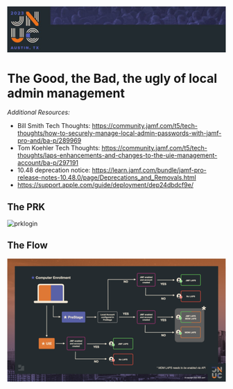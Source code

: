 ![header](img/header.jpg)
# The Good, the Bad, the ugly of local admin management

*Additional Resources:*

- Bill Smith Tech Thoughts: https://community.jamf.com/t5/tech-thoughts/how-to-securely-manage-local-admin-passwords-with-jamf-pro-and/ba-p/289969
- Tom Koehler Tech Thoughts: https://community.jamf.com/t5/tech-thoughts/laps-enhancements-and-changes-to-the-uie-management-account/ba-p/297191
- 10.48 deprecation notice: https://learn.jamf.com/bundle/jamf-pro-release-notes-10.48.0/page/Deprecations_and_Removals.html
- https://support.apple.com/guide/deployment/dep24dbdcf9e/

## The PRK
![prklogin](img/PRKONLY.mp4-animation.gif)

## The Flow
![flowchart](img/flow.png)
